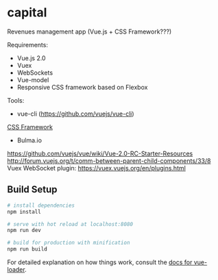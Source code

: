 # capital
Revenues management app (Vue.js + CSS Framework???)

Requirements:
- Vue.js 2.0
- Vuex
- WebSockets
- Vue-model
- Responsive CSS framework based on Flexbox

Tools:
- vue-cli (https://github.com/vuejs/vue-cli)

[CSS Framework](https://hashnode.com/post/best-front-end-frameworks-to-try-in-2016-cin1unmcn00tvrb535out1y08)
- Bulma.io


https://github.com/vuejs/vue/wiki/Vue-2.0-RC-Starter-Resources
http://forum.vuejs.org/t/comm-between-parent-child-components/33/8
Vuex WebSocket plugin: https://vuex.vuejs.org/en/plugins.html

## Build Setup

``` bash
# install dependencies
npm install

# serve with hot reload at localhost:8080
npm run dev

# build for production with minification
npm run build
```

For detailed explanation on how things work, consult the [docs for vue-loader](http://vuejs.github.io/vue-loader).
